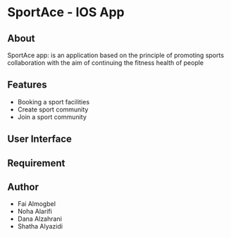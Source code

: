 # SportAce - IOS App

## About
SportAce app: is an application based on the principle of promoting sports collaboration with the aim of continuing the fitness health of people

## Features
- Booking a sport facilities
- Create sport community
- Join a sport community

## User Interface

## Requirement


## Author
- Fai Almogbel
- Noha Alarifi
- Dana Alzahrani
- Shatha Alyazidi
